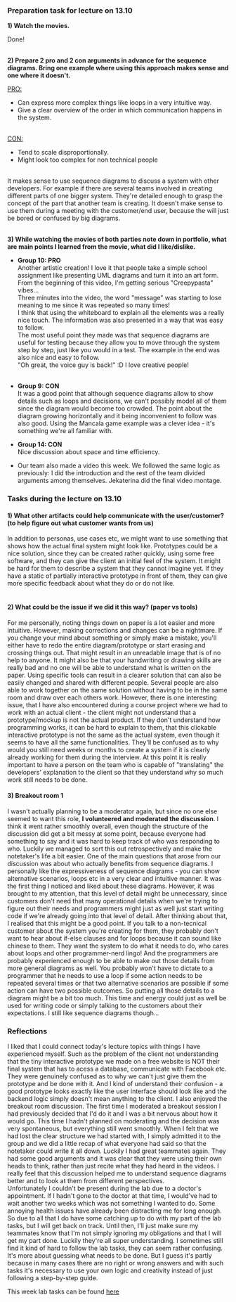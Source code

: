 ### Preparation task for lecture on 13.10

**1) Watch the movies.**<br>

Done! <br><br>

**2) Prepare 2 pro and 2 con arguments in advance for the sequence diagrams. Bring one example where using this approach makes sense and one where it doesn't.**<br>

<ins>PRO:</ins><br>
- Can express more complex things like loops in a very intuitive way.
- Give a clear overview of the order in which communication happens in the system. <br><br>

<ins>CON:</ins><br>
- Tend to scale disproportionally.
- Might look too complex for non technical people<br><br>

It makes sense to use sequence diagrams to discuss a system with other developers. For example if there are several teams involved in creating different parts
of one bigger system. They're detailed enough to grasp the concept of the part that another team is creating. It doesn't make sense to use them during a meeting
with the customer/end user, because the will just be bored or confused by big diagrams. <br><br>

**3) While watching the movies of both parties note down in portfolio, what are main points I learned from the movie, what did I like/dislike.**<br>

* **Group 10: PRO** <br>
Another artistic creation! I love it that people take a simple school assignment like presenting UML diagrams and turn it into an art form. From the beginning of this video, 
I'm getting serious "Creepypasta" vibes... <br>
Three minutes into the video, the word "message" was starting to lose meaning to me since it was repeated so many times!<br>
I think that using the whiteboard to explain all the elements was a really nice touch. The information was also presented in a way that was easy to follow.<br>
The most useful point they made was that sequence diagrams are useful for testing because they allow you to move through the system step by step, just like you would in a test.
The example in the end was also nice and easy to follow.<br>
"Oh great, the voice guy is back!" :D I love creative people!<br><br>

* **Group 9: CON** <br>
It was a good point that although sequence diagrams allow to show details such as loops and decisions, we can't possibly model all of them since the diagram would become too crowded.
The point about the diagram growing horizontally and it being inconvenient to follow was also good. Using the Mancala game example was a clever idea - it's something we're all familiar with.<br>

* **Group 14: CON** <br>
Nice discussion about space and time efficiency.<br>

* Our team also made a video this week. We followed the same logic as previously: I did the introduction and the rest of the team divided arguments among themselves. Jekaterina did the final video montage. 

### Tasks during the lecture on 13.10

#### 1) What other artifacts could help communicate with the user/customer? (to help figure out what customer wants from us)
In addition to personas, use cases etc, we might want to use something that shows how the actual final system might look like. Prototypes could be a nice solution, 
since they can be created rather quickly, using some free software, and they can give the client an initial feel of the system. It might be hard for them to describe
a system that they cannot imagine yet. If they have a static of partially interactive prototype in front of them, they can give more specific feedback about what they do or do not like.<br><br>


#### 2) What could be the issue if we did it this way? (paper vs tools)
For me personally, noting things down on paper is a lot easier and more intuitive. However, making corrections and changes can be a nightmare.
If you change your mind about something or simply make a mistake, you'll either have to redo the entire diagram/prototype or start erasing and crossing things out.
That might result in an unreadable image that is of no help to anyone. It might also be that your handwriting or drawing skills are really bad and no one will be able to 
understand what is written on the paper. Using specific tools can result in a clearer solution that can also be easily changed and shared with different people. Several 
people are also able to work together on the same solution without having to be in the same room and draw over each others work. However, there is one interesting issue,
that I have also encountered during a course project where we had to work with an actual client - the client might not understand that a prototype/mockup is not the actual product.
If they don't understand how programming works, it can be hard to explain to them, that this clickable interactive prototype is not the same as the actual system, even though it seems
to have all the same functionalities. They'll be confused as to why would you still need weeks or months to create a system if it is clearly already working for them 
during the interview. At this point it is really important to have a person on the team who is capable of "translating" the developers' explanation to the client so that
they understand why so much work still needs to be done. 


#### 3) Breakout room 1
I wasn't actually planning to be a moderator again, but since no one else seemed to want this role, **I volunteered and moderated the discussion**. I think it went rather smoothly
overall, even though the structure of the discussion did get a bit messy at some point, because everyone had something to say and it was hard to keep track of who was responding to who.
Luckily we managed to sort this out retrospectively and make the notetaker's life a bit easier. One of the main questions that arose from our discussion was about who actually
benefits from sequence diagrams. I personally like the expressiveness of sequence diagrams - you can show alternative scenarios, loops etc in a very clear and intuitive manner.
It was the first thing I noticed and liked about these diagrams. However, it was brought to my attention, that this level of detail might be unnecessary, since customers
don't need that many operational details when we're trying to figure out their needs and programmers might just as well just start writing code if we're already going into
that level of detail. After thinking about that, I realised that this might be a good point. If you talk to a non-tecnical customer about the system you're creating for them,
they probably don't want to hear about if-else clauses and for loops because it can sound like chinese to them. They want the system to do what it needs to do, who cares about 
loops and other programmer-nerd lingo! And the programmers are probably experienced enough to be able to make out those details from more general diagrams as well. 
You probably won't have to dictate to a programmer that he needs to use a loop if some action needs to be repeated several times or that two alternative scenarios are possible if
some action can have two possible outcomes. So putting all those details to a diagram might be a bit too much. This time and energy could just as well be used for writing code
or simply talking to the customers about their expectations. I still like sequence diagrams though...

### Reflections

I liked that I could connect today's lecture topics with things I have experienced myself. Such as the problem of the client not understanding that the tiny interactive prototype
we made on a free website is NOT their final system that has to acess a database, communicate with Facebook etc. They were genuinely confused as to why we can't just give
them the prototype and be done with it. And I kind of understand their confusion - a good prototype looks exactly like the user interface should look like and the backend logic
simply doesn't mean anything to the client. I also enjoyed the breakout room discussion. The first time I moderated a breakout session I had previously decided that I'd do it and 
I was a bit nervous about how it would go. This time I hadn't planned on moderating and the decision was very spontaneous, but everything still went smoothly. When I felt that we
had lost the clear structure we had started with, I simply admitted it to the group and we did a little recap of what everyone had said so that the notetaker could write it all down.
Luckily I had great teammates again. They had some good arguments and it was clear that they were using their own heads to think, rather than just recite what they had heard 
 in the videos. I really feel that this discussion helped me to understand sequence diagrams better and to look at them from different perspectives. <br>
 Unfortunately I couldn't be present during the lab due to a doctor's appointment. If I hadn't gone to the doctor at that time, I would've had to wait another two weeks which 
 was not something I wanted to do. Some annoying health issues have already been distracting me for long enough. So due to all that I do have some catching up to do with my part of the 
 lab tasks, but I will get back on track. Until then, I'll just make sure my teammates know that I'm not simply ignoring my obligations and that I will get my part done. Luckily
 they're all super understanding. I sometimes still find it kind of hard to follow the lab tasks, they can seem rather confusing. It's more about guessing what needs to be done. But I guess it's partly because in many cases there are no right or wrong answers and with such tasks it's necessary to use your own logic and creativity instead of just following a step-by-step guide.
 
This week lab tasks can be found [here](/team/Lab_13.10_tasks.md)
